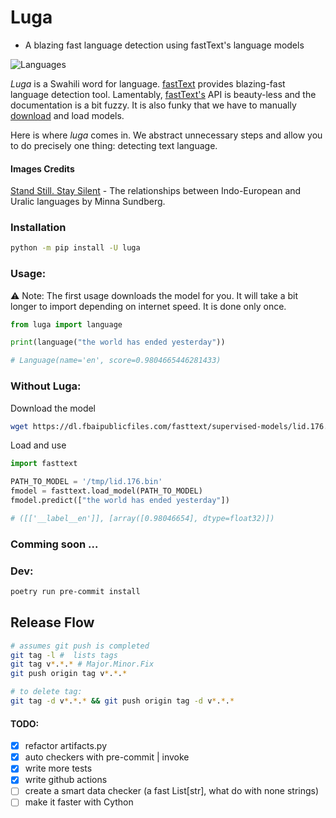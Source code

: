 Luga
==============================
- A blazing fast language detection using fastText's language models

![Languages](https://user-images.githubusercontent.com/14926709/143822756-8fd6437f-6c99-4a9f-9718-37f086955583.png)


_Luga_ is a Swahili word for language. [fastText](https://github.com/facebookresearch/fastText) provides blazing-fast
language detection tool. Lamentably, [fastText's](https://fasttext.cc/docs/en/support.html) API is beauty-less and the documentation is a bit fuzzy.
It is also funky that we have to manually [download](https://fasttext.cc/docs/en/language-identification.html) and load models.

Here is where _luga_ comes in. We abstract unnecessary steps and allow you to do precisely one thing: detecting text language.

#### Images Credits
[Stand Still. Stay Silent](http://sssscomic.com/index.php) - The relationships between Indo-European and Uralic languages by Minna Sundberg. 

### Installation
```bash
python -m pip install -U luga
```

### Usage:
⚠️ Note: The first usage downloads the model for you. It will take a bit longer to import depending on internet speed.
It is done only once.

```python
from luga import language

print(language("the world has ended yesterday"))

# Language(name='en', score=0.9804665446281433)
```

### Without Luga:

Download the model
```bash
wget https://dl.fbaipublicfiles.com/fasttext/supervised-models/lid.176.bin -O /tmp/lid.176.bin
```

Load and use
```python
import fasttext

PATH_TO_MODEL = '/tmp/lid.176.bin'
fmodel = fasttext.load_model(PATH_TO_MODEL)
fmodel.predict(["the world has ended yesterday"])

# ([['__label__en']], [array([0.98046654], dtype=float32)])
```
### Comming soon ...


### Dev:

```bash
poetry run pre-commit install
```

## Release Flow
```bash
# assumes git push is completed
git tag -l #  lists tags
git tag v*.*.* # Major.Minor.Fix
git push origin tag v*.*.*

# to delete tag:
git tag -d v*.*.* && git push origin tag -d v*.*.*
```

#### TODO:
- [X] refactor artifacts.py
- [X] auto checkers with pre-commit | invoke
- [X] write more tests
- [X] write github actions
- [ ] create a smart data checker (a fast List[str], what do with none strings)
- [ ] make it faster with Cython
